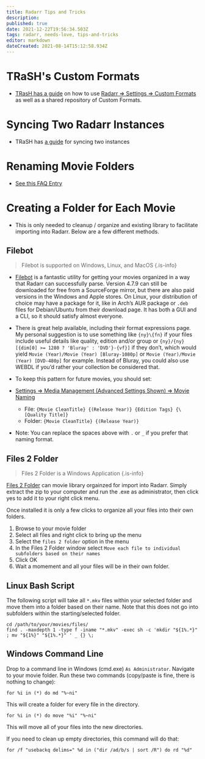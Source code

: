 ```yaml
---
title: Radarr Tips and Tricks
description: 
published: true
date: 2021-12-22T19:56:34.503Z
tags: radarr, needs-love, tips-and-tricks
editor: markdown
dateCreated: 2021-08-14T15:12:58.934Z
---
```


# TRaSH's Custom Formats

- [TRasH has a guide](https://trash-guides.info/Radarr/) on how to use [Radarr => Settings => Custom Formats](/radarr/settings#custom-formats) as well as a shared repository of Custom Formats.

# Syncing Two Radarr Instances

- TRaSH has [a guide](https://trash-guides.info/Radarr/Tips/Sync-2-radarr-sonarr/) for syncing two instances

# Renaming Movie Folders

- [See this FAQ Entry](/radarr/faq#how-can-i-rename-my-movie-folders)

# Creating a Folder for Each Movie

- This is only needed to cleanup / organize and existing library to facilitate importing into Radarr. Below are a few different methods.

## Filebot

> Filebot is supported on Windows, Linux, and MacOS {.is-info}

- [Filebot](https://www.filebot.net/) is a fantastic utility for getting your movies organized in a way that Radarr can successfully parse. Version 4.7.9 can still be downloaded for free from a SourceForge mirror, but there are also paid versions in the Windows and Apple stores. On Linux, your distribution of choice may have a package for it, like in Arch’s AUR package or `.deb` files for Debian/Ubuntu from their download page. It has both a GUI and a CLI, so it should satisfy almost everyone.

- There is great help available, including their format expressions page. My personal suggestion is to use something like `{ny}\{fn}` if your files include useful details like quality, edition and/or group or `{ny}/{ny} [{dim[0] >= 1280 ? 'Bluray' : 'DVD'}-{vf}]` if they don’t, which would yield `Movie (Year)/Movie (Year) [Bluray-1080p]` or `Movie (Year)/Movie (Year) [DVD-480p]` for example. Instead of Bluray, you could also use WEBDL if you’d rather your collection be considered that.

- To keep this pattern for future movies, you should set:

- [Settings => Media Management (Advanced Settings Shown) => Movie Naming](/radarr/settings#media-management)

  - File: `{Movie CleanTitle} {(Release Year)} {Edition Tags} {\[Quality Title]}`
  - Folder: `{Movie CleanTitle} {(Release Year)}`

- Note: You can replace the spaces above with `.` or `_` if you prefer that naming format.

## Files 2 Folder

> Files 2 Folder is a Windows Application {.is-info}

[Files 2 Folder](http://www.dcmembers.com/skwire/download/files-2-folder/) can movie library orgainzed for import into Radarr. Simply extract the zip to your computer and run the .exe as administrator, then click yes to add it to your right click menu.

Once installed it is only a few clicks to organize all your files into their own folders.

1. Browse to your movie folder
1. Select all files and right click to bring up the menu
1. Select the `files 2 folder` option in the menu
1. In the Files 2 Folder window select `Move each file to individual subfolders based on their names`
1. Click OK
1. Wait a momement and all your files will be in their own folder.

## Linux Bash Script

The following script will take all `*.mkv` files within your selected folder and move them into a folder based on their name. Note that this does not go into subfolders within the starting/selected folder.

```shell
cd /path/to/your/movies/files/
find . -maxdepth 1 -type f -iname "*.mkv" -exec sh -c 'mkdir "${1%.*}" ; mv "${1%}" "${1%.*}" ' _ {} \;
```

## Windows Command Line

Drop to a command line in Windows (cmd.exe) `As Administrator`. Navigate to your movie folder. Run these two commands (copy/paste is fine, there is nothing to change):

`for %i in (*) do md "%~ni"`

This will create a folder for every file in the directory.

`for %i in (*) do move "%i" "%~ni"`

This will move all of your files into the new directories.

If you need to clean up empty directories, this command will do that:

`for /f "usebackq delims=" %d in ("dir /ad/b/s | sort /R") do rd "%d"`
